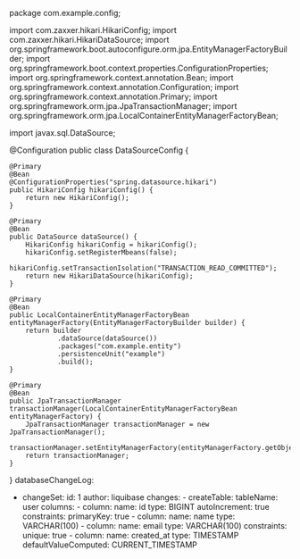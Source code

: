 package com.example.config;

import com.zaxxer.hikari.HikariConfig;
import com.zaxxer.hikari.HikariDataSource;
import org.springframework.boot.autoconfigure.orm.jpa.EntityManagerFactoryBuilder;
import org.springframework.boot.context.properties.ConfigurationProperties;
import org.springframework.context.annotation.Bean;
import org.springframework.context.annotation.Configuration;
import org.springframework.context.annotation.Primary;
import org.springframework.orm.jpa.JpaTransactionManager;
import org.springframework.orm.jpa.LocalContainerEntityManagerFactoryBean;

import javax.sql.DataSource;

@Configuration
public class DataSourceConfig {

    @Primary
    @Bean
    @ConfigurationProperties("spring.datasource.hikari")
    public HikariConfig hikariConfig() {
        return new HikariConfig();
    }

    @Primary
    @Bean
    public DataSource dataSource() {
        HikariConfig hikariConfig = hikariConfig();
        hikariConfig.setRegisterMbeans(false);
        hikariConfig.setTransactionIsolation("TRANSACTION_READ_COMMITTED");
        return new HikariDataSource(hikariConfig);
    }

    @Primary
    @Bean
    public LocalContainerEntityManagerFactoryBean entityManagerFactory(EntityManagerFactoryBuilder builder) {
        return builder
                .dataSource(dataSource())
                .packages("com.example.entity")
                .persistenceUnit("example")
                .build();
    }

    @Primary
    @Bean
    public JpaTransactionManager transactionManager(LocalContainerEntityManagerFactoryBean entityManagerFactory) {
        JpaTransactionManager transactionManager = new JpaTransactionManager();
        transactionManager.setEntityManagerFactory(entityManagerFactory.getObject());
        return transactionManager;
    }
}
databaseChangeLog:
  - changeSet:
      id: 1
      author: liquibase
      changes:
        - createTable:
            tableName: user
            columns:
              - column:
                  name: id
                  type: BIGINT
                  autoIncrement: true
                  constraints:
                    primaryKey: true
              - column:
                  name: name
                  type: VARCHAR(100)
              - column:
                  name: email
                  type: VARCHAR(100)
                  constraints:
                    unique: true
              - column:
                  name: created_at
                  type: TIMESTAMP
                  defaultValueComputed: CURRENT_TIMESTAMP

